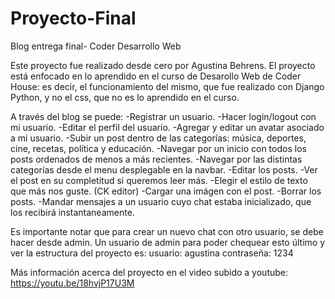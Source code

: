 # Proyecto-Final
Blog entrega final- Coder Desarrollo Web

Este proyecto fue realizado desde cero por Agustina Behrens. El proyecto está enfocado en lo aprendido en el curso de Desarollo Web de Coder House: es decir, el funcionamiento del mismo, que fue realizado con Django Python, y no el css, que no es lo aprendido en el curso. 

A través del blog se puede:
-Registrar un usuario.
-Hacer login/logout con mi usuario.
-Editar el perfil del usuario.
-Agregar y editar un avatar asociado a mi usuario.
-Subir un post dentro de las categorías: música, deportes, cine, recetas, política y educación.
-Navegar por un inicio con todos los posts ordenados de menos a más recientes.
-Navegar por las distintas categorías desde el menu desplegable en la navbar.
-Editar los posts.
-Ver el post en su completitud si queremos leer más.
-Elegir el estilo de texto que más nos guste. (CK editor)
-Cargar una imágen con el post.
-Borrar los posts.
-Mandar mensajes a un usuario cuyo chat estaba inicializado, que los recibirá instantaneamente.

Es importante notar que para crear un nuevo chat con otro usuario, se debe hacer desde admin.
Un usuario de admin para poder chequear esto último y ver la estructura del proyecto es:
usuario: agustina
contraseña: 1234

Más información acerca del proyecto en el video subido a youtube: https://youtu.be/18hvjP17U3M
